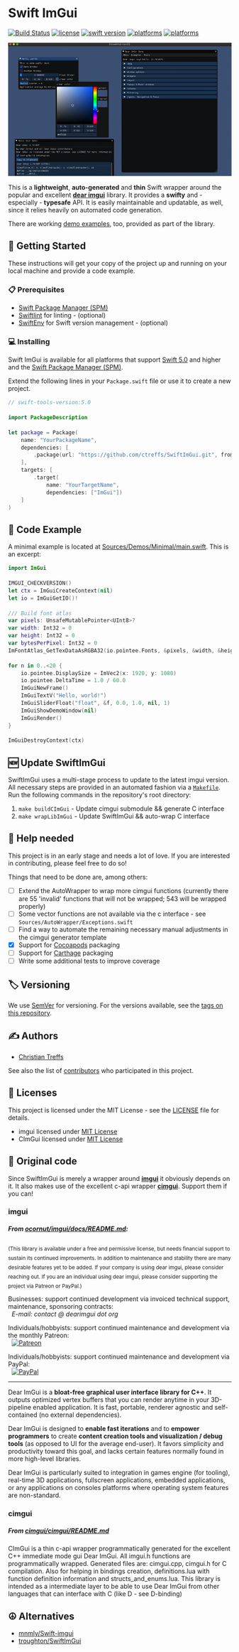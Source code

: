 # Swift ImGui
[![Build Status](https://travis-ci.com/ctreffs/SwiftImGui.svg?branch=master)](https://travis-ci.com/ctreffs/SwiftImGui)
[![license](https://img.shields.io/badge/license-MIT-brightgreen.svg)](LICENSE)
[![swift version](https://img.shields.io/badge/swift-5.0+-brightgreen.svg)](https://swift.org/download)
[![platforms](https://img.shields.io/badge/platforms-%20macOS%20|%20iOS%20|%20tvOS-brightgreen.svg)](#)
[![platforms](https://img.shields.io/badge/platforms-linux-brightgreen.svg)](#)

<p align="center">
	<img src="docs/swiftimgui.gif" height="300" alt="swiftimgui-gif"/>
</p>

This is a **lightweight**, **auto-generated** and **thin** Swift wrapper around the popular and excellent [**dear imgui**](https://github.com/ocornut/imgui) library.
It provides a **swifty** and -especially - **typesafe** API. It is easily maintainable and updatable, as well, since it relies heavily on automated code generation.

There are working [demo examples](Sources/Demos/), too, provided as part of the library.

## 🚀 Getting Started

These instructions will get your copy of the project up and running on your local machine and provide a code example.

### 📋 Prerequisites

* [Swift Package Manager (SPM)](https://github.com/apple/swift-package-manager)
* [Swiftlint](https://github.com/realm/SwiftLint) for linting - (optional)
* [SwiftEnv](https://swiftenv.fuller.li/) for Swift version management - (optional)

### 💻 Installing

Swift ImGui is available for all platforms that support [Swift 5.0](https://swift.org/) and higher and the [Swift Package Manager (SPM)](https://github.com/apple/swift-package-manager).

Extend the following lines in your `Package.swift` file or use it to create a new project.

```swift
// swift-tools-version:5.0

import PackageDescription

let package = Package(
    name: "YourPackageName",
    dependencies: [
        .package(url: "https://github.com/ctreffs/SwiftImGui.git", from: "1.0.0")
    ],
    targets: [
        .target(
            name: "YourTargetName",
            dependencies: ["ImGui"])
    ]
)

```


## 📝 Code Example

A minimal example is located at [Sources/Demos/Minimal/main.swift](Sources/Demos/Minimal/main.swift).
This is an excerpt:

```swift
import ImGui

IMGUI_CHECKVERSION()
let ctx = ImGuiCreateContext(nil)
let io = ImGuiGetIO()!

/// Build font atlas
var pixels: UnsafeMutablePointer<UInt8>?
var width: Int32 = 0
var height: Int32 = 0
var bytesPerPixel: Int32 = 0
ImFontAtlas_GetTexDataAsRGBA32(io.pointee.Fonts, &pixels, &width, &height, &bytesPerPixel)

for n in 0..<20 {
    io.pointee.DisplaySize = ImVec2(x: 1920, y: 1080)
    io.pointee.DeltaTime = 1.0 / 60.0
    ImGuiNewFrame()
    ImGuiTextV("Hello, world!")
    ImGuiSliderFloat("float", &f, 0.0, 1.0, nil, 1)
    ImGuiShowDemoWindow(nil)
    ImGuiRender()
}

ImGuiDestroyContext(ctx)
```

## 🆕 Update SwiftImGui

SwiftImGui uses a multi-stage process to update to the latest imgui version.
All necessary steps are provided in an automated fashion via a [`Makefile`](Makefile).
Run the following commands in the repository's root directory:

1. `make buildCImGui` - Update cimgui submodule && generate C interface
2. `make wrapLibImGui` - Update SwiftImGui && auto-wrap C interface


## 💁 Help needed

This project is in an early stage and needs a lot of love.
If you are interested in contributing, please feel free to do so!

Things that need to be done are, among others:

- [ ] Extend the AutoWrapper to wrap more cimgui functions (currently there are 55 'invalid' functions that will not be wrapped; 543 will be wrapped properly)
- [ ] Some vector functions are not available via the c interface - see `Sources/AutoWrapper/Exceptions.swift`
- [ ] Find a way to automate the remaining necessary manual adjustments in the cimgui generator template
- [x] Support for [Cocoapods](https://cocoapods.org) packaging
- [ ] Support for [Carthage](https://github.com/Carthage/Carthage) packaging
- [ ] Write some additional tests to improve coverage

## 🏷️ Versioning

We use [SemVer](http://semver.org/) for versioning. For the versions available, see the [tags on this repository](tags).

## ✍️ Authors

* [Christian Treffs](https://github.com/ctreffs)

See also the list of [contributors](https://github.com/ctreffs/SwiftImGui/contributors) who participated in this project.

## 🔏 Licenses

This project is licensed under the MIT License - see the [LICENSE](LICENSE) file for details.

* imgui licensed under [MIT License](https://github.com/ocornut/imgui/blob/master/LICENSE.txt)
* CImGui licensed under [MIT License](https://github.com/cimgui/cimgui/blob/master/LICENSE)

## 🙏 Original code

Since SwiftImGui is merely a wrapper around [**imgui**](https://github.com/ocornut/imgui) it obviously depends on it.
It also makes use of the excellent c-api wrapper [**cimgui**](https://github.com/cimgui/cimgui).
Support them if you can!

### imgui

##### From [ocornut/imgui/docs/README.md](https://github.com/ocornut/imgui/blob/master/docs/README.md):

<sub>(This library is available under a free and permissive license, but needs financial support to sustain its continued improvements. In addition to maintenance and stability there are many desirable features yet to be added. If your company is using dear imgui, please consider reaching out. If you are an individual using dear imgui, please consider supporting the project via Patreon or PayPal.)</sub>

Businesses: support continued development via invoiced technical support, maintenance, sponsoring contracts:
<br>&nbsp;&nbsp;_E-mail: contact @ dearimgui dot org_

Individuals/hobbyists: support continued maintenance and development via the monthly Patreon:
<br>&nbsp;&nbsp;[![Patreon](https://raw.githubusercontent.com/wiki/ocornut/imgui/web/patreon_02.png)](http://www.patreon.com/imgui)

Individuals/hobbyists: support continued maintenance and development via PayPal:
<br>&nbsp;&nbsp;[![PayPal](https://www.paypalobjects.com/en_US/i/btn/btn_donate_LG.gif)](https://www.paypal.com/cgi-bin/webscr?cmd=_s-xclick&hosted_button_id=WGHNC6MBFLZ2S)

----

Dear ImGui is a **bloat-free graphical user interface library for C++**. It outputs optimized vertex buffers that you can render anytime in your 3D-pipeline enabled application. It is fast, portable, renderer agnostic and self-contained (no external dependencies).

Dear ImGui is designed to **enable fast iterations** and to **empower programmers** to create **content creation tools and visualization / debug tools** (as opposed to UI for the average end-user). It favors simplicity and productivity toward this goal, and lacks certain features normally found in more high-level libraries.

Dear ImGui is particularly suited to integration in games engine (for tooling), real-time 3D applications, fullscreen applications, embedded applications, or any applications on consoles platforms where operating system features are non-standard.


### cimgui

##### From [cimgui/cimgui/README.md](https://github.com/cimgui/cimgui/blob/master/README.md)

CImGui is a thin c-api wrapper programmatically generated for the excellent C++ immediate mode gui Dear ImGui. All imgui.h functions are programmatically wrapped. Generated files are: cimgui.cpp, cimgui.h for C compilation. Also for helping in bindings creation, definitions.lua with function definition information and structs_and_enums.lua. This library is intended as a intermediate layer to be able to use Dear ImGui from other languages that can interface with C (like D - see D-binding)


## ☮️ Alternatives

* [mnmly/Swift-imgui](https://github.com/mnmly/Swift-imgui)
* [troughton/SwiftImGui](https://github.com/troughton/SwiftImGui)
